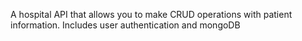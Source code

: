 A hospital API that allows you to make CRUD operations with patient information. Includes user authentication and mongoDB  

